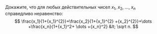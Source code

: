Докажите, что для любых действительных чисел $x_1$, $x_2$, $\dots$, $x_{n}$ справедливо неравенство:
$$
\frac{x_1}{1+{x_1}^{2}}+\frac{x_2}{1+{x_1}^{2} +{x_2}^{2}}+\dots +\frac{x_n}{1+{x_1}^2+ \dots +{x_n}^2} &lt;  \sqrt n.
$$